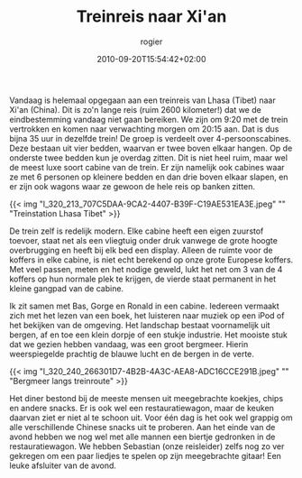 ﻿---
title: Treinreis naar Xi'an
author: rogier
type: post
date: 2010-09-20T15:54:42+02:00
url: /weblog/2010/09/20/treinreis-naar-xian/
commentFolder: 2010-09-20-treinreis-naar-xian
categories:
- Vakantie
tags:
- China
- Xi'an
resources:
- src: l_320_213_707C5DAA-9CA2-4407-B39F-C19AE531EA3E.jpeg
  title: Treinstation Lhasa Tibet
- src: l_320_240_266301D7-4B2B-4A3C-AEA8-ADC16CCE291B.jpeg
  title: Bergmeer langs treinroute

---
Vandaag is helemaal opgegaan aan een treinreis van Lhasa (Tibet) naar Xi'an (China). Dit is zo'n lange reis (ruim 2600 kilometer!) dat we de eindbestemming vandaag niet gaan bereiken. We zijn om 9:20 met de trein vertrokken en komen naar verwachting morgen om 20:15 aan. Dat is dus bijna 35 uur in dezelfde trein! De groep is verdeelt over 4-persoonscabines. Deze bestaan uit vier bedden, waarvan er twee boven elkaar hangen. Op de onderste twee bedden kun je overdag zitten. Dit is niet heel ruim, maar wel de meest luxe soort cabine van de trein. Er zijn namelijk ook cabines waar ze met 6 personen op kleinere bedden en dan drie boven elkaar slapen, en er zijn ook wagons waar ze gewoon de hele reis op banken zitten.


{{< img "l_320_213_707C5DAA-9CA2-4407-B39F-C19AE531EA3E.jpeg" ""  "Treinstation Lhasa Tibet" >}}

De trein zelf is redelijk modern. Elke cabine heeft een eigen zuurstof toevoer, staat net als een vliegtuig onder druk vanwege de grote hoogte overbrugging en heeft bij elk bed een display. Alleen de ruimte voor de koffers in elke cabine, is niet echt berekend op onze grote Europese koffers. Met veel passen, meten en het nodige geweld, lukt het net om 3 van de 4 koffers op hun normale plek te krijgen, de vierde staat permanent in het kleine gangpad van de cabine.

Ik zit samen met Bas, Gorge en Ronald in een cabine. Iedereen vermaakt zich met het lezen van een boek, het luisteren naar muziek op een iPod of het bekijken van de omgeving. Het landschap bestaat voornamelijk uit bergen, af en toe een klein dorpje of een stukje industrie. Het mooiste stuk dat we gezien hebben vandaag, was een groot bergmeer. Hierin weerspiegelde prachtig de blauwe lucht en de bergen in de verte.   


{{< img "l_320_240_266301D7-4B2B-4A3C-AEA8-ADC16CCE291B.jpeg" ""  "Bergmeer langs treinroute" >}}

Het diner bestond bij de meeste mensen uit meegebrachte koekjes, chips en andere snacks. Er is ook wel een restauratiewagon, maar de keuken daarvan ziet er niet al te schoon uit. Voor één dag is het ook wel grappig om alle verschillende Chinese snacks uit te proberen. Aan het einde van de avond hebben we nog wel met alle mannen een biertje gedronken in de restauratiewagon. We hebben Sebastian (onze reisleider) zelfs nog zo ver gekregen om een paar liedjes te spelen op zijn meegebrachte gitaar! Een leuke afsluiter van de avond.
